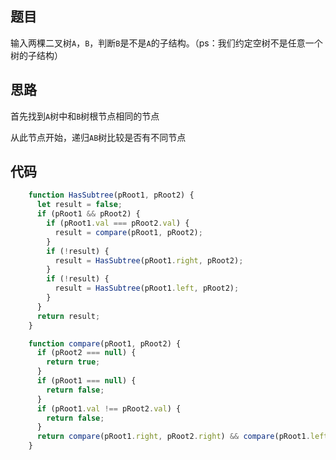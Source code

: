 ## 题目

输入两棵二叉树`A`，`B`，判断`B`是不是`A`的子结构。（ps：我们约定空树不是任意一个树的子结构）

## 思路

首先找到`A`树中和`B`树根节点相同的节点

从此节点开始，递归`AB`树比较是否有不同节点

## 代码

```js
    function HasSubtree(pRoot1, pRoot2) {
      let result = false;
      if (pRoot1 && pRoot2) {
        if (pRoot1.val === pRoot2.val) {
          result = compare(pRoot1, pRoot2);
        }
        if (!result) {
          result = HasSubtree(pRoot1.right, pRoot2);
        }
        if (!result) {
          result = HasSubtree(pRoot1.left, pRoot2);
        }
      }
      return result;
    }

    function compare(pRoot1, pRoot2) {
      if (pRoot2 === null) {
        return true;
      }
      if (pRoot1 === null) {
        return false;
      }
      if (pRoot1.val !== pRoot2.val) {
        return false;
      }
      return compare(pRoot1.right, pRoot2.right) && compare(pRoot1.left, pRoot2.left);
    }
```